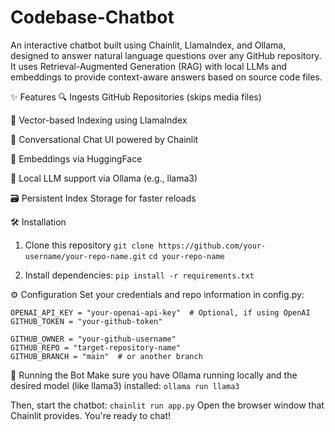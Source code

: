 # Codebase-Chatbot

An interactive chatbot built using Chainlit, LlamaIndex, and Ollama, designed to answer natural language questions over any GitHub repository. It uses Retrieval-Augmented Generation (RAG) with local LLMs and embeddings to provide context-aware answers based on source code files.

✨ Features
🔍 Ingests GitHub Repositories (skips media files)

🧠 Vector-based Indexing using LlamaIndex

💬 Conversational Chat UI powered by Chainlit

🧩 Embeddings via HuggingFace

🦙 Local LLM support via Ollama (e.g., llama3)

🗃️ Persistent Index Storage for faster reloads

🛠️ Installation
1. Clone this repository
`git clone https://github.com/your-username/your-repo-name.git`
`cd your-repo-name`

2. Install dependencies:
`pip install -r requirements.txt`


⚙️ Configuration
Set your credentials and repo information in config.py:

```
OPENAI_API_KEY = "your-openai-api-key"  # Optional, if using OpenAI
GITHUB_TOKEN = "your-github-token"

GITHUB_OWNER = "your-github-username"
GITHUB_REPO = "target-repository-name"
GITHUB_BRANCH = "main"  # or another branch
```

🧪 Running the Bot
Make sure you have Ollama running locally and the desired model (like llama3) installed:
`ollama run llama3`


Then, start the chatbot:
`chainlit run app.py`
Open the browser window that Chainlit provides. You're ready to chat!
